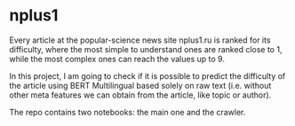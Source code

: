 # nplus1

Every article at the popular-science news site nplus1.ru is ranked for its difficulty, where the most simple to understand ones are ranked close to 1, while the most complex ones can reach the values up to 9.

In this project, I am going to check if it is possible to predict the difficulty of the article using BERT Multilingual based solely on raw text (i.e. without other meta features we can obtain from the article, like topic or author).

The repo contains two notebooks: the main one and the crawler.
